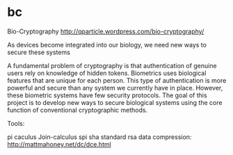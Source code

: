 bc
==

Bio-Cryptography
http://qparticle.wordpress.com/bio-cryptography/

As devices become integrated into our biology, we need new ways to secure these systems

A fundamental problem of cryptography is that authentication of genuine users rely on knowledge of hidden tokens. Biometrics uses biological features that are unique for each person. This type of authentication is more powerful and secure than any system we currently have in place. However, these biometric systems have few security protocols. The goal of this project is to develop new ways to secure biological systems using the core function of conventional cryptographic methods.

Tools:

pi caculus
  Join-calculus
  spi
sha standard
rsa
data compression: http://mattmahoney.net/dc/dce.html
